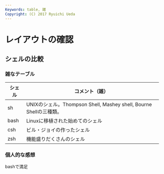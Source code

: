 ```yaml
---
Keywords: table, 雑
Copyright: (C) 2017 Ryuichi Ueda
---
```

# レイアウトの確認
## シェルの比較
### 雑なテーブル
|シェル|コメント（雑）|
|---|---|
|sh|UNIXのシェル。Thompson Shell, Mashey shell, Bourne Shellの三種類。|
|bash|Linuxに移植された始めてのシェル|
|csh|ビル・ジョイの作ったシェル|
|zsh|機能盛りだくさんのシェル|
### 個人的な感想
bashで満足
